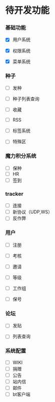 # 待开发功能



### 基础功能

- [x] 用户系统
- [x] 权限系统
- [x] 菜单系统



### 种子

- [ ] 发种
- [ ] 种子列表查询
- [ ] 收藏
- [ ] RSS
- [ ] 标签系统
- [ ] 特殊区


### 魔力积分系统

- [ ] 保种
- [ ] HR
- [ ] 签到

### tracker

- [ ] 连接
- [ ] 新协议（UDP,WS）
- [ ] 反作弊

### 用户

- [ ] 注册
- [ ] 考核
- [ ] 邀请
- [ ] 等级
- [ ] 工作组
- [ ] 保号



### 论坛

- [ ] 发贴
- [ ] 列表查询


### 系统配置

- [ ] WIKI
- [ ] 捐赠
- [ ] 公告
- [ ] 站内信
- [ ] 邮件
- [ ] bt客户端
